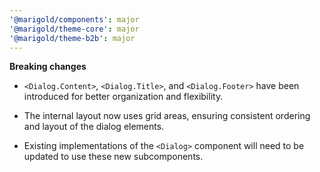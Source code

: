 ```yaml
---
'@marigold/components': major
'@marigold/theme-core': major
'@marigold/theme-b2b': major
---
```


**Breaking changes**

- `<Dialog.Content>`, `<Dialog.Title>`, and `<Dialog.Footer>` have been introduced for better organization and flexibility.

- The internal layout now uses grid areas, ensuring consistent ordering and layout of the dialog elements.

- Existing implementations of the `<Dialog>` component will need to be updated to use these new subcomponents.
